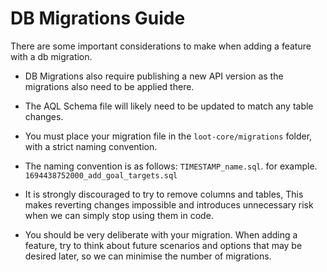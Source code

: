 # DB Migrations Guide

There are some important considerations to make when adding a feature with a db migration.

* DB Migrations also require publishing a new API version as the migrations also need to be applied there.

* The AQL Schema file will likely need to be updated to match any table changes.

* You must place your migration file in the `loot-core/migrations` folder, with a strict naming convention.

* The naming convention is as follows: `TIMESTAMP_name.sql`. for example. `1694438752000_add_goal_targets.sql`

* It is strongly discouraged to try to remove columns and tables, This makes reverting changes impossible and introduces unnecessary risk when we can simply stop using them in code.

* You should be very deliberate with your migration. When adding a feature, try to think about future scenarios and options that may be desired later, so we can minimise the number of migrations. 
